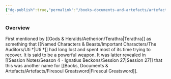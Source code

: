 ```yaml
---
{"dg-publish":true,"permalink":"/books-documents-and-artefacts/artefacts/sword-of-whispers/","tags":["Artefact"],"updated":"2025-01-14T21:11:25.925+00:00"}
---
```


### Overview
First mentioned by [[Gods & Heralds/Aetherion/Terathra\|Terathra]] as something that [[Named Characters & Beasts/Important Characters/The Auditors/Uti †\|Uti †]] had long lost and spent most of its time trying to recover. It is said to be a powerful weapon. It was latter revealed in [[Session Notes/Season 4 - Ignatius Beckons/Session 27\|Session 27]] that this was another name for [[Books, Documents & Artefacts/Artefacts/Firesoul Greatsword\|Firesoul Greatsword]].